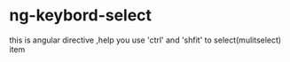 # ng-keybord-select
this is angular directive ,help you use 'ctrl' and 'shfit' to select(mulitselect) item 

